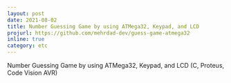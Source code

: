```yaml
---
layout: post
date: 2021-08-02
title: Number Guessing Game by using ATMega32, Keypad, and LCD
projurl: https://github.com/mehrdad-dev/guess-game-atmega32
inline: true
category: etc
---
```




Number Guessing Game by using ATMega32, Keypad, and LCD (C, Proteus, Code Vision AVR)